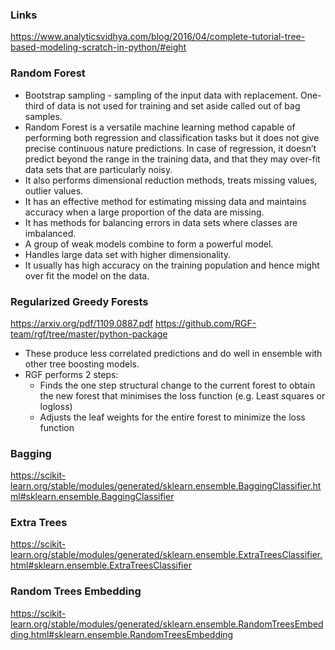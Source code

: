 ### Links
https://www.analyticsvidhya.com/blog/2016/04/complete-tutorial-tree-based-modeling-scratch-in-python/#eight


### Random Forest
* Bootstrap sampling - sampling of the input data with replacement. One-third of data is not used for training and set aside called out of bag samples.
* Random Forest is a versatile machine learning method capable of performing both regression and classification tasks but it does not give precise continuous nature predictions. In case of regression, it doesn’t predict beyond the range in the training data, and that they may over-fit data sets that are particularly noisy.
* It also performs dimensional reduction methods, treats missing values, outlier values. 
* It has an effective method for estimating missing data and maintains accuracy when a large proportion of the data are missing.
* It has methods for balancing errors in data sets where classes are imbalanced.
* A group of weak models combine to form a powerful model.
* Handles large data set with higher dimensionality.
* It usually has high accuracy on the training population and hence might over fit the model on the data.

### Regularized Greedy Forests
https://arxiv.org/pdf/1109.0887.pdf
https://github.com/RGF-team/rgf/tree/master/python-package
* These produce less correlated predictions and do well in ensemble with other tree boosting models.
* RGF performs 2 steps:
  * Finds the one step structural change to the current forest to obtain the new forest that minimises the loss function (e.g. Least squares or logloss)
  * Adjusts the leaf weights for the entire forest to minimize the loss function


### Bagging
https://scikit-learn.org/stable/modules/generated/sklearn.ensemble.BaggingClassifier.html#sklearn.ensemble.BaggingClassifier

### Extra Trees
https://scikit-learn.org/stable/modules/generated/sklearn.ensemble.ExtraTreesClassifier.html#sklearn.ensemble.ExtraTreesClassifier

### Random Trees Embedding
https://scikit-learn.org/stable/modules/generated/sklearn.ensemble.RandomTreesEmbedding.html#sklearn.ensemble.RandomTreesEmbedding














